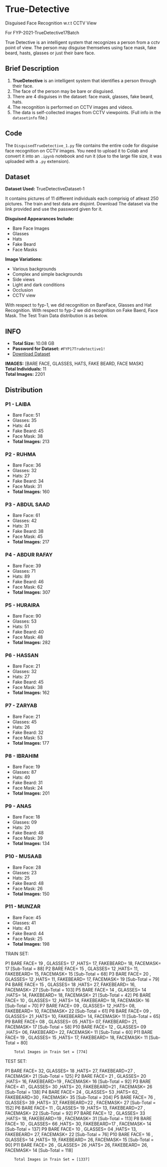 # True-Detective
Disguised Face Recognition w.r.t CCTV View

For FYP-2021-TrueDetective17Batch

True Detective is an intelligent system that recognizes a person from a cctv point of view. The person may disguise themselves using face mask, fake beard, hasts, glasses or just their bare face.

## Brief Description

1. **TrueDetective** is an intelligent system that identifies a person through their face.
2. The face of the person may be bare or disguised.
3. There are 4 disguises in the dataset: face mask, glasses, fake beard, hats.
4. The recognition is performed on CCTV images and videos.
5. The data is self-collected images from CCTV viewpoints. (Full info in the `datasetinfo` file.)

## Code

The `DisguisedTrueDetective_1.py` file contains the entire code for disguise face recognition on CCTV images. You need to upload it to Colab and convert it into an `.ipynb` notebook and run it (due to the large file size, it was uploaded with a `.py` extension).

## Dataset

**Dataset Used:** TrueDetectiveDataset-1


It contains pictures of 11 different individuals each comprisig of atleast 250 pictures. The train and test data are disjoint. Download The dataset via the link provided and use the password given for it.

**Disguised Appearances Include:**
- Bare Face Images
- Glasses
- Hats
- Fake Beard
- Face Masks

**Image Variations:**
- Various backgrounds
- Complex and simple backgrounds
- Side views
- Light and dark conditions
- Occlusion
- CCTV view

With respect to fyp-1, we did recognition on BareFace, Glasses and Hat Recognition. With respect to fyp-2 we did recognition on Fake Baerd, Face Mask. The Test Train Data distribution is as below.

## INFO

- **Total Size:** 10.08 GB
- **Password for Dataset:** `#FYP17Trudetective1!`
- [Download Dataset](https://drive.google.com/drive/folders/1Yo1DerbK6ziiCmWEPTX7wViSQbCywfQX?usp=sharing)
  

**IMAGES:** [BARE FACE, GLASSES, HATS, FAKE BEARD, FACE MASK]  
**Total Individuals:** 11  
**Total Images:** 2201

## Distribution

### P1 - LAIBA
- Bare Face: 51
- Glasses: 35
- Hats: 44
- Fake Beard: 45
- Face Mask: 38
- **Total Images:** 213

### P2 - RUHMA
- Bare Face: 36
- Glasses: 32
- Hats: 27
- Fake Beard: 34
- Face Mask: 31
- **Total Images:** 160

### P3 - ABDUL SAAD
- Bare Face: 61
- Glasses: 42
- Hats: 31
- Fake Beard: 38
- Face Mask: 45
- **Total Images:** 217

### P4 - ABDUR RAFAY
- Bare Face: 39
- Glasses: 71
- Hats: 89
- Fake Beard: 46
- Face Mask: 62
- **Total Images:** 307

### P5 - HURAIRA
- Bare Face: 90
- Glasses: 53
- Hats: 51
- Fake Beard: 40
- Face Mask: 48
- **Total Images:** 282

### P6 - HASSAN
- Bare Face: 21
- Glasses: 32
- Hats: 27
- Fake Beard: 45
- Face Mask: 38
- **Total Images:** 162

### P7 - ZARYAB
- Bare Face: 21
- Glasses: 45
- Hats: 26
- Fake Beard: 32
- Face Mask: 53
- **Total Images:** 177

### P8 - IBRAHIM
- Bare Face: 19
- Glasses: 87
- Hats: 40
- Fake Beard: 31
- Face Mask: 24
- **Total Images:** 201

### P9 - ANAS
- Bare Face: 18
- Glasses: 09
- Hats: 20
- Fake Beard: 48
- Face Mask: 39
- **Total Images:** 134

### P10 - MUSAAB
- Bare Face: 28
- Glasses: 23
- Hats: 25
- Fake Beard: 48
- Face Mask: 26
- **Total Images:** 150

### P11 - MUNZAR
- Bare Face: 45
- Glasses: 41
- Hats: 43
- Fake Beard: 44
- Face Mask: 25
- **Total Images:** 198

TRAIN SET:

P1 BARE FACE= 19 , GLASSES= 17 ,HATS= 17, FAKEBEARD= 18, FACEMASK= 17 [Sub-Total = 88] P2 BARE FACE= 15 , GLASSES= 12 ,HATS= 11, FAKEBEARD= 15, FACEMASK= 15 [Sub-Total = 68] P3 BARE FACE= 20 , GLASSES= 12 ,HATS= 11, FAKEBEARD= 17, FACEMASK= 19 [Sub-Total = 79] P4 BARE FACE= 15 , GLASSES= 18 ,HATS= 27, FAKEBEARD= 16, FACEMASK= 27 [Sub-Total = 103] P5 BARE FACE= 14 , GLASSES= 14 ,HATS= 14, FAKEBEARD= 18, FACEMASK= 21 [Sub-Total = 42] P6 BARE FACE= 10 , GLASSES= 12 ,HATS= 14, FAKEBEARD= 18, FACEMASK= 16 [Sub-Total = 70] P7 BARE FACE= 09 , GLASSES= 12 ,HATS= 08, FAKEBEARD= 10, FACEMASK= 22 [Sub-Total = 61] P8 BARE FACE= 09 , GLASSES= 21 ,HATS= 10, FAKEBEARD= 14, FACEMASK= 11 [Sub-Total = 65] P9 BARE FACE= 08 , GLASSES= 05 ,HATS= 07, FAKEBEARD= 21, FACEMASK= 17 [Sub-Total = 58] P10 BARE FACE= 12 , GLASSES= 09 ,HATS= 06, FAKEBEARD= 22, FACEMASK= 11 [Sub-Total = 60] P11 BARE FACE= 19 , GLASSES= 15 ,HATS= 17, FAKEBEARD= 18, FACEMASK= 11 [Sub-Total = 80]

		Total Images in Train Set = [774]
TEST SET:

P1 BARE FACE= 32, GLASSES= 18 ,HATS= 27, FAKEBEARD=27 , FACEMASK= 21 [Sub-Total = 125] P2 BARE FACE= 21 , GLASSES= 20 ,HATS= 16, FAKEBEARD=19 , FACEMASK= 16 [Sub-Total = 92] P3 BARE FACE= 41 , GLASSES= 30 ,HATS= 20, FAKEBEARD=21 , FACEMASK= 26 [Sub-Total = 138] P4 BARE FACE= 24 , GLASSES= 53 ,HATS= 62, FAKEBEARD=30 , FACEMASK= 35 [Sub-Total = 204] P5 BARE FACE= 76 , GLASSES= 39 ,HATS= 37, FAKEBEARD=22 , FACEMASK= 27 [Sub-Total = 152] P6 BARE FACE= 11 , GLASSES= 19 ,HATS= 13, FAKEBEARD=27 , FACEMASK= 22 [Sub-Total = 92] P7 BARE FACE= 12 , GLASSES= 33 ,HATS= 18, FAKEBEARD=19 , FACEMASK= 31 [Sub-Total = 113] P8 BARE FACE= 10 , GLASSES= 66 ,HATS= 30, FAKEBEARD=17 , FACEMASK= 14 [Sub-Total = 137] P9 BARE FACE= 10 , GLASSES= 04 ,HATS= 13, FAKEBEARD= 27, FACEMASK= 22 [Sub-Total = 76] P10 BARE FACE= 16 , GLASSES= 14 ,HATS= 19, FAKEBEARD= 26, FACEMASK= 15 [Sub-Total = 90] P11 BARE FACE= 26 , GLASSES= 26 ,HATS= 26, FAKEBEARD= 26, FACEMASK= 14 [Sub-Total = 118]

		Total Images in Train Set = [1337]
